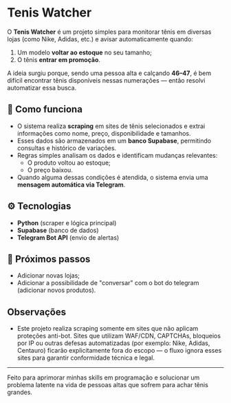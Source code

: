 # Tenis Watcher

O **Tenis Watcher** é um projeto simples para monitorar tênis em diversas lojas (como Nike, Adidas, etc.) e avisar automaticamente quando:

1. Um modelo **voltar ao estoque** no seu tamanho;  
2. O tênis **entrar em promoção**.

A ideia surgiu porque, sendo uma pessoa alta e calçando **46–47**, é bem difícil encontrar tênis disponíveis nessas numerações — então resolvi automatizar essa busca.

## 🧠 Como funciona

- O sistema realiza **scraping** em sites de tênis selecionados e extrai informações como nome, preço, disponibilidade e tamanhos.
- Esses dados são armazenados em um **banco Supabase**, permitindo consultas e histórico de variações.
- Regras simples analisam os dados e identificam mudanças relevantes:
  - O produto voltou ao estoque;
  - O preço baixou.
- Quando alguma dessas condições é atendida, o sistema envia uma **mensagem automática via Telegram**.

## ⚙️ Tecnologias

- **Python** (scraper e lógica principal)
- **Supabase** (banco de dados)
- **Telegram Bot API** (envio de alertas)

## 🚀 Próximos passos

- Adicionar novas lojas;
- Adicionar a possibilidade de "conversar" com o bot do telegram (adicionar novos produtos).

## Observações

- Este projeto realiza scraping somente em sites que não aplicam proteções anti-bot. Sites que utilizam WAF/CDN, CAPTCHAs, bloqueios por IP ou outras defesas automatizadas (por exemplo: Nike, Adidas, Centauro) ficarão explicitamente fora do escopo — o fluxo ignora esses sites para garantir conformidade técnica e legal.

---

Feito para aprimorar minhas skills em programação e solucionar um problema latente na vida de pessoas altas que sofrem para achar tênis grandes.